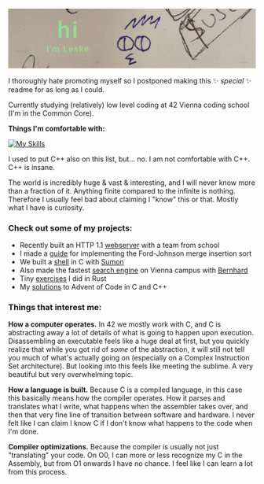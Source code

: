 ![Ongoing](pic/1000013169.jpg)

I thoroughly hate promoting myself so I postponed making this ✨ _special_ ✨ readme for as long as I could.

Currently studying (relatively) low level coding at 42 Vienna coding school (I'm in the Common Core).

**Things I'm comfortable with:**

[![My Skills](https://skillicons.dev/icons?i=c,bash,git,vscode,docker)](https://skillicons.dev)

I used to put C++ also on this list, but... no. I am not comfortable with C++. C++ is insane.

The world is incredibly huge & vast & interesting, and I will never know more than a fraction of it. Anything finite compared to the infinite is nothing. Therefore I usually feel bad about claiming I "know" this or that. Mostly what I have is curiosity.

### Check out some of my projects:

- Recently built an HTTP 1.1 [webserver](https://github.com/LeaYeh/webserver) with a team from school
- I made a [guide](https://github.com/leske42/CPP09) for implementing the Ford-Johnson merge insertion sort
- We built a [shell](https://github.com/sumon-ohid/42-minishell) in C with [Sumon](https://github.com/sumon-ohid)
- Also made the fastest [search engine](https://github.com/bgebetsb/42-rush-hotrace) on Vienna campus with [Bernhard](https://github.com/bgebetsb)
- Tiny [exercises](https://github.com/leske42/Rust-Piscine) I did in Rust
- My [solutions](https://github.com/leske42/Advent-of-Code) to Advent of Code in C and C++

### Things that interest me:

**How a computer operates.** In 42 we mostly work with C, and C is abstracting away a lot of details of what is going to happen upon execution. Disassembling an executable feels like a huge deal at first, but you quickly realize that while you got rid of *some* of the abstraction, it will still not tell you much of what's actually going on (especially on a Complex Instruction Set architecture). But looking into this feels like meeting the sublime. A very beautiful but very overwhelming topic.

**How a language is built.** Because C is a compiled language, in this case this basically means how the compiler operates. How it parses and translates what I write, what happens when the assembler takes over, and then that very fine line of transition between software and hardware. I never felt like I can claim I know C if I don't know what happens to the code when I'm done.

**Compiler optimizations.** Because the compiler is usually not just "translating" your code. On O0, I can more or less recognize my C in the Assembly, but from O1 onwards I have no chance. I feel like I can learn a lot from this process.

<!--
I will leave this template here cause maybe i will need it

## Hi there 👋

**leske42/leske42** is a ✨ _special_ ✨ repository because its `README.md` (this file) appears on your GitHub profile.

Here are some ideas to get you started:

- 🔭 I’m currently working on ...
- 🌱 I’m currently learning ...
- 👯 I’m looking to collaborate on ...
- 🤔 I’m looking for help with ...
- 💬 Ask me about ...
- 📫 How to reach me: ...
- 😄 Pronouns: ...
- ⚡ Fun fact: ...
-->
